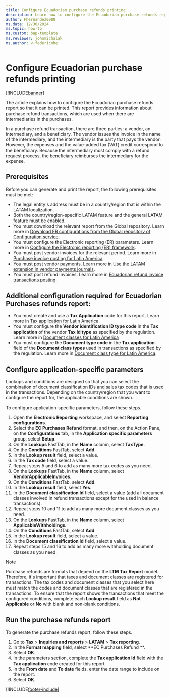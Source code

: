 ```yaml
---
title: Configure Ecuadorian purchase refunds printing
description: Learn how to configure the Ecuadorian purchase refunds report for printing.
author: Fhernandez0088
ms.date: 12/30/2024
ms.topic: how-to
ms.custom: bap-template
ms.reviewer: johnmichalak
ms.author: v-federicohe
---
```


# Configure Ecuadorian purchase refunds printing

[!INCLUDE[banner](../../includes/banner.md)]

The article explains how to configure the Ecuadorian purchase refunds report so that it can be printed. This report provides information about purchase refund transactions, which are used when there are intermediaries in the purchases.

In a purchase refund transaction, there are three parties: a vendor, an intermediary, and a beneficiary. The vendor issues the invoice in the name of the intermediary, and the intermediary is the party that pays the vendor. However, the expenses and the value-added tax (VAT) credit correspond to the beneficiary. Because the intermediary must comply with a refund request process, the beneficiary reimburses the intermediary for the expense.

## Prerequisites

Before you can generate and print the report, the following prerequisites must be met:

- The legal entity's address must be in a country/region that is within the LATAM localization.
- Both the country/region-specific LATAM feature and the general LATAM feature must be enabled.
- You must download the relevant report from the Global repository. Learn more in [Download ER configurations from the Global repository of Configuration service](../../../fin-ops-core/dev-itpro/analytics/er-download-configurations-global-repo.md).
- You must configure the Electronic reporting (ER) parameters. Learn more in [Configure the Electronic reporting (ER) framework](../../../fin-ops-core/dev-itpro/analytics/electronic-reporting-er-configure-parameters.md).
- You must post vendor invoices for the relevant period. Learn more in [Purchase invoice posting for Latin America](/dynamics365/finance/localizations/iberoamerica/ltm-core-purchase-invoice-posting).
- You must post vendor payments. Learn more in [Use the LATAM extension in vendor payments journals](/dynamics365/finance/localizations/iberoamerica/ltm-latam-in-vendor-payment).
- You must post refund invoices. Learn more in [Ecuadorian refund invoice transactions posting](ltm-Ecuadorian-refund-invoice.md).

## Additional configuration required for Ecuadorian Purchases refunds report:

- You must create and use a **Tax Application** code for this report. Learn more in [Tax application for Latin America](https://learn.microsoft.com/dynamics365/finance/localizations/iberoamerica/ltm-core-tax-application).
- You must configure the **Vendor identification ID type code** in the **Tax application** of the vendor **Tax Id type** as specified by the regulation. Learn more in [Document classes for Latin America](https://learn.microsoft.com/dynamics365/finance/localizations/iberoamerica/ltm-core-document-class)
- You must configure the **Document type code** in the **Tax application** field of the **Document class types** used in transactions as specified by the regulation. Learn more in [Document class type for Latin America](https://learn.microsoft.com/dynamics365/finance/localizations/iberoamerica/ltm-core-document-class-type).

## Configure application-specific parameters

Lookups and conditions are designed so that you can select the combination of document classification IDs and sales tax codes that is used in the transactions. Depending on the country/region that you want to configure the report for, the applicable conditions are shown.

To configure application-specific parameters, follow these steps.

1. Open the **Electronic Reporting** workspace, and select **Reporting configurations**.
1. Select the **EC Purchases Refund** format, and then, on the Action Pane, on the **Configurations** tab, in the **Application specific parameters** group, select **Setup**.
1. On the **Lookups** FastTab, in the **Name** column, select **TaxType**.
1. On the **Conditions** FastTab, select **Add**.
1. In the **Lookup result** field, select a value.
1. In the **Tax code** field, select a value.
1. Repeat steps 5 and 6 to add as many more tax codes as you need.
1. On the **Lookups** FastTab, in the **Name** column, select **VendorApplicableInvoices**.
1. On the **Conditions** FastTab, select **Add**.
1. In the **Lookup result** field, select **Yes**.
1. In the **Document classification Id** field, select a value (add all document classes involved in refund transactions except for the used in balance transactions).
1. Repeat steps 10 and 11 to add as many more document classes as you need.
1. On the **Lookups** FastTab, in the **Name** column, select **ApplicableWithholdings**.
1. On the **Conditions** FastTab, select **Add**.
1. In the **Lookup result** field, select a value.
1. In the **Document classification Id** field, select a value.
1. Repeat steps 15 and 16 to add as many more withholding document classes as you need.

> [!NOTE]
> Purchase refunds are formats that depend on the **LTM Tax Report** model. Therefore, it's important that taxes and document classes are registered for transactions. The tax codes and document classes that you select here must match the codes and document classes that are registered in the transactions. To ensure that the report shows the transactions that meet the configured conditions, complete each **Lookup result** field as **Not Applicable** or **No** with blank and non-blank conditions.

## Run the purchase refunds report

To generate the purchase refunds report, follow these steps.

1. Go to **Tax** \> **Inquiries and reports** \> **LATAM** \> **Tax reporting**.
1. In the **Format mapping** field, select **EC Purchases Refund **.
1. Select **OK**.
3. In the parameters section, complete the **Tax application Id** field with the **Tax application** code created for this report.
1. In the **From date** and **To date** fields, enter the date range to include on the report.
1. Select **OK**.

[!INCLUDE[footer-include](../../../includes/footer-banner.md)]
